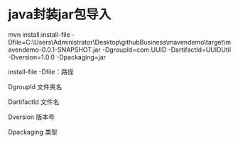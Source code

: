 # java封装jar包导入

mvn install:install-file -Dfile=C:\Users\Administrator\Desktop\githubBusiness\mavendemo\target\mavendemo-0.0.1-SNAPSHOT.jar -DgroupId=com.UUID -DartifactId=UUIDUtil -Dversion=1.0.0 -Dpackaging=jar



install-file -Dfile：路径

DgroupId  文件夹名

DartifactId  文件名

Dversion  版本号

Dpackaging  类型